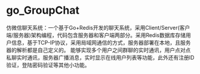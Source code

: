 # go_GroupChat
仿微信聊天系统：一个基于Go+Redis开发的聊天系统，采用Client/Server(客户端/服务器)架构编程，代码包含服务器和客户端两部分。采用Redis数据库存储用户信息，基于TCP-IP协议，采用局域网通信的方式，服务器部署在本地，且服务器的解析都是自己定义的。 能够实现多个用户之间群聊的实时通讯，用户点对点私聊实时通讯，服务器广播消息，实时显示在线用户列表等功能，此外还有注册ID验证，登陆密码验证等其他小功能。
